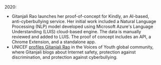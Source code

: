 2020: 
  - Gitanjali Rao launches her proof-of-concept for Kindly, an AI-based, anti-cyberbullying service. Her initial work included a Natural Language Processing (NLP) model developed using Microsoft Azure's Language Understanding (LUIS) cloud-based engine. The data is manually reviewed and added to LUIS. The proof of concept includes an API, a Chrome Extension, and a standalone app.
  - UNICEF <a href = "https://www.google.com/url?q=https://www.voicesofyouth.org/blog/future-internet-safety-reimagined&sa=D&source=docs&ust=1636499706053000&usg=AOvVaw1ABIoLrLJPwocJDeJ6NKFL"> profiles Gitanjali Rao</a> in the Voices of Youth global community, where Gitanjali blogs about Internet safety, protection against discrimination, and protection against cyberbullying.

